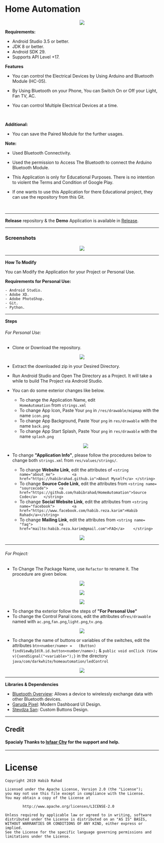 <html>

<head>
<link rel="stylesheet" type="text/css" href="css/style.css">

# Home Automation


<p align="center"><img src="src/Home_Screen.png" /></p>

**Requirements:**
- Android Studio 3.5 or better.
- JDK 8 or better.
- Android SDK 29.
- Supports API Level +17.


**Features**
- You can control the Electrical Devices by Using Arduino and Bluetooth Module (HC-05).

- By Using Bluetooth on your Phone, You can Switch On or Off your Light, Fan TV, AC.
- You can control Multiple Electrical Devices at a time.


</br>
</b>

**Additional:**

- You can save the Paired Module for the further usages.

**Note:**
- Used Bluetooth Connectivity.
- Used the permission to Access The Bluetooth to connect the Arduino Bluetooth Module.
- This Application is only for Educational Purposes. There is no intention to violent the Terms and Condition of Google Play.

- If one wants to use this Application for there Educational project, they can use the repository from this Git.

</br>

---

**Release** repository & the **Demo** Application is available in [Release].

---

### Screenshots

<p align="center"><img src="src/screenshot1.png" /></p>


---

**How To Modify**

You can Modify the Application for your Project or Personal Use.

**Requirements for Personal Use:**

    - Android Studio.
    - Adobe XD.
    - Adobe PhotoShop.
    - Git.
    - Python.

---
**Steps**

###### For Personal Use:

- Clone or Download the repository.
<p align="center"><img src="src/snap-download.png" /></p>

- Extract the downloaded zip in your Desired Directory.
- Run Android Studio and Open The Directory as a Project. It will take a while to build The Project via Android Studio.
- You can do some exterior changes like below.
    - To change the Application Name, edit <code>  <string name="app_name">        HomeAutomation</string></code> from `strings.xml` 
    - To change App Icon, Paste Your `png` in `/res/drawable/mipmap` with the name `icon.png`
    - To change App Background, Paste Your `png` in `res/drawable` with the name `back.png`
    - To change App Start Splash, Paste Your `png` in `res/drawable` with the name `splash.png`
    <p align="center"><img src="src/snap-personal_use1.png" /></p>
  
    

- To change **"Application Info"**, please follow the procedures below to change both `strings.xml` from `res/values/strings/`.
    - To change **Website Link**, edit the attributes of `<string name="about_me">        <a href="https://habibrahad.github.io">About Myself</a> </string>`
    - To change **Source Code Link**, edit the attributes from `<string name= "sourcecode">     <a href="https://github.com/habibrahad/HomeAutomation">Source Code</a>   </string>` 
    - To change **Social Website Link**, edit the attributes from `<string name="facebook">        <a href="https://www.facebook.com/habib.reza.karim">Habib Rahad</a></string>`
    - To change **Mailing Link**, edit the attributes from `<string name= "faq">            <a href="mailto:habib.reza.karim@gmail.com">FAQ</a>    </string>`

<p align="center"><img src="src/snap-personal_use2.png" /></p>

---

###### For Project:

- To Change The Package Name, use `Refactor` to rename it. The procedure are given below.
 <p align="center"><img src="src/snap-project_use1.png" /></p>
  <p align="center"><img src="src/snap-project_use2.png" /></p>
   <p align="center"><img src="src/snap-project_use3.png" /></p>
   
 - To change tha exterior follow the steps of **"For Personal Use"**
 - To change the Control Panal icons, edit the attributes of`res/drawable` named with `ac.png`,`fan.png`,`light.png`,`tv.png`.
 
<p align="center"><img src="src/snap-project_use4.png" /></p>

- To change the name of buttons or variables of the switches, edit the attributes `btn<number/name> =   (Button) findViewById(R.id.button<number/name>);` & `public void onClick (View v){sendSignal("<variable>");}` in the directory `java/com/darkwhite/homeautomation/ledControl`
<p align="center"><img src="src/snap-project_use5.png" /></p>
   
   






---

**Libraries & Dependencies**
- [Bluetooth Overview]:  Allows a device to wirelessly exchange data with other Bluetooth devices.
- [Garuda Pixel]: Modern Dashboard UI Design.
- [Stevdza San]: Custom Buttons Design.
---
## Credit

#### Spacialy Thanks to  <a href="https://www.facebook.com/isfaar.jubair">Isfaar Chy</a> for the support and help.
----

# License

    Copyright 2019 Habib Rahad

    Licensed under the Apache License, Version 2.0 (the "License");
    you may not use this file except in compliance with the License.
    You may obtain a copy of the License at

            http://www.apache.org/licenses/LICENSE-2.0

    Unless required by applicable law or agreed to in writing, software
    distributed under the License is distributed on an "AS IS" BASIS,
    WITHOUT WARRANTIES OR CONDITIONS OF ANY KIND, either express or implied.
    See the License for the specific language governing permissions and
    limitations under the License.
    
[Bluetooth Overview]:  https://developer.android.com/guide/topics/connectivity/bluetooth
[Garuda Pixel]:http://garudapixel.com/en/modern-dashboard-ui-design-android-studio-tutorial/
[Stevdza San]:https://www.youtube.com/watch?v=nlPtfncjOWA&list=LLAfjT15KOedj5HCunstYZng&index=30&t=0s
[Release]: https://github.com/habibrahad/HomeAutomation/releases



</head>

</html>
